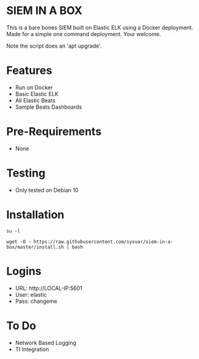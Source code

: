 # SIEM IN A BOX
This is a bare bones SIEM built on Elastic ELK using a Docker deployment. Made for a simple one command deployment. Your welcome.

Note the script does an 'apt upgrade'.

# Features
 - Run on Docker
 - Basic Elastic ELK
 - All Elastic Beats
 - Sample Beats Dashboards

# Pre-Requirements
 - None

# Testing
 - Only tested on Debian 10

# Installation
```
su -l

wget -O - https://raw.githubusercontent.com/sysvar/siem-in-a-box/master/install.sh | bash
```

# Logins
 - URL: http://LOCAL-IP:5601
 - User: elastic
 - Pass: changeme

# To Do
 - Network Based Logging
 - TI Integration


